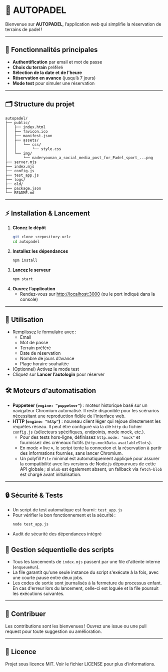 # 🎾 AUTOPADEL

Bienvenue sur **AUTOPADEL**, l’application web qui simplifie la réservation de terrains de padel !

---

## 🚀 Fonctionnalités principales
- **Authentification** par email et mot de passe
- **Choix du terrain** préféré
- **Sélection de la date et de l’heure**
- **Réservation en avance** (jusqu’à 7 jours)
- **Mode test** pour simuler une réservation

---

## 🗂️ Structure du projet
```
autopadel/
├── public/
│   ├── index.html
│   ├── favicon.ico
│   ├── manifest.json
│   ├── assets/
│   │   └── css/
│   │       └── style.css
│   └── img/
│       └── naderyounan_a_social_media_post_for_Padel_sport_...png
├── server.mjs
├── index.mjs
├── config.js
├── test_app.js
├── logs/
├── old/
├── package.json
└── README.md
```

---

## ⚡ Installation & Lancement
1. **Clonez le dépôt**
   ```sh
   git clone <repository-url>
   cd autopadel
   ```
2. **Installez les dépendances**
   ```sh
   npm install
   ```
3. **Lancez le serveur**
   ```sh
   npm start
   ```
4. **Ouvrez l’application**
   - Rendez-vous sur [http://localhost:3000](http://localhost:3000) (ou le port indiqué dans la console)

---

## 📝 Utilisation
- Remplissez le formulaire avec :
  - Email
  - Mot de passe
  - Terrain préféré
  - Date de réservation
  - Nombre de jours d’avance
  - Plage horaire souhaitée
- (Optionnel) Activez le mode test
- Cliquez sur **Lancer l’autologin** pour réserver

## 🛠️ Moteurs d'automatisation
- **Puppeteer (`engine: "puppeteer"`)** : moteur historique basé sur un navigateur Chromium automatisé. Il reste disponible pour les scénarios nécessitant une reproduction fidèle de l'interface web.
- **HTTP (`engine: "http"`)** : nouveau client léger qui rejoue directement les requêtes réseau. Il peut être configuré via la clé `http` du fichier `config.js` (sélecteurs spécifiques, endpoints, mode mock, etc.).
  - Pour des tests hors-ligne, définissez `http.mode: "mock"` et fournissez des créneaux fictifs (`http.mockData.availableSlots`).
  - En mode « live », le script tente la connexion et la réservation à partir des informations fournies, sans lancer Chromium.
  - Un polyfill `File` minimal est automatiquement appliqué pour assurer la compatibilité avec les versions de Node.js dépourvues de cette API globale ; si `Blob` est également absent, un fallback via `fetch-blob` est chargé avant initialisation.

---

## 🔒 Sécurité & Tests
- Un script de test automatique est fourni : `test_app.js`
- Pour vérifier le bon fonctionnement et la sécurité :
  ```sh
  node test_app.js
  ```
- Audit de sécurité des dépendances intégré

## 🧵 Gestion séquentielle des scripts
- Tous les lancements de `index.mjs` passent par une file d'attente interne (`enqueueRun`).
- La file garantit qu'une seule instance du script s'exécute à la fois, avec une courte pause entre deux jobs.
- Les codes de sortie sont journalisés à la fermeture du processus enfant. En cas d'erreur lors du lancement, celle-ci est loguée et la file poursuit les exécutions suivantes.

---

## 🤝 Contribuer
Les contributions sont les bienvenues ! Ouvrez une issue ou une pull request pour toute suggestion ou amélioration.

---

## 📄 Licence
Projet sous licence MIT. Voir le fichier LICENSE pour plus d’informations.
